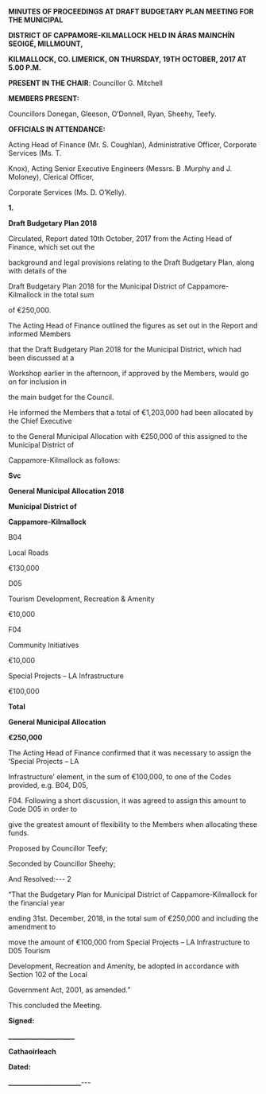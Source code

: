 **MINUTES OF PROCEEDINGS AT DRAFT BUDGETARY PLAN MEETING FOR THE MUNICIPAL**

**DISTRICT OF CAPPAMORE-KILMALLOCK HELD IN ÁRAS MAINCHĺN SEOIGÉ, MILLMOUNT,**

**KILMALLOCK, CO. LIMERICK, ON THURSDAY, 19TH** **OCTOBER, 2017 AT 5.00 P.M.**

**PRESENT IN THE CHAIR**: Councillor G. Mitchell

**MEMBERS PRESENT:**

Councillors Donegan, Gleeson, O’Donnell, Ryan, Sheehy, Teefy.

**OFFICIALS IN ATTENDANCE:**

Acting Head of Finance (Mr. S. Coughlan), Administrative Officer, Corporate Services (Ms. T.

Knox), Acting Senior Executive Engineers (Messrs. B .Murphy and J. Moloney), Clerical Officer,

Corporate Services (Ms. D. O’Kelly).

**1.**

**Draft Budgetary Plan 2018**

Circulated, Report dated 10th October, 2017 from the Acting Head of Finance, which set out the

background and legal provisions relating to the Draft Budgetary Plan, along with details of the

Draft Budgetary Plan 2018 for the Municipal District of Cappamore-Kilmallock in the total sum

of €250,000.

The Acting Head of Finance outlined the figures as set out in the Report and informed Members

that the Draft Budgetary Plan 2018 for the Municipal District, which had been discussed at a

Workshop earlier in the afternoon, if approved by the Members, would go on for inclusion in

the main budget for the Council.

He informed the Members that a total of €1,203,000 had been allocated by the Chief Executive

to the General Municipal Allocation with €250,000 of this assigned to the Municipal District of

Cappamore-Kilmallock as follows:

**Svc**

**General Municipal Allocation 2018**

**Municipal District of**

**Cappamore-Kilmallock**

B04

Local Roads

€130,000

D05

Tourism Development, Recreation & Amenity

€10,000

F04

Community Initiatives

€10,000

Special Projects – LA Infrastructure

€100,000

**Total**

**General Municipal Allocation**

**€250,000**

The Acting Head of Finance confirmed that it was necessary to assign the ‘Special Projects – LA

Infrastructure’ element, in the sum of €100,000, to one of the Codes provided, e.g. B04, D05,

F04. Following a short discussion, it was agreed to assign this amount to Code D05 in order to

give the greatest amount of flexibility to the Members when allocating these funds.

Proposed by Councillor Teefy;

Seconded by Councillor Sheehy;

And Resolved:---
2

“That the Budgetary Plan for Municipal District of Cappamore-Kilmallock for the financial year

ending 31st. December, 2018, in the total sum of €250,000 and including the amendment to

move the amount of €100,000 from Special Projects – LA Infrastructure to D05 Tourism

Development, Recreation and Amenity, be adopted in accordance with Section 102 of the Local

Government Act, 2001, as amended.”

This concluded the Meeting.

**Signed:**

**\_\_\_\_\_\_\_\_\_\_\_\_\_\_\_\_\_\_\_\_**

**Cathaoirleach**

**Dated:**

**\_\_\_\_\_\_\_\_\_\_\_\_\_\_\_\_\_\_\_\_\_\_**---
